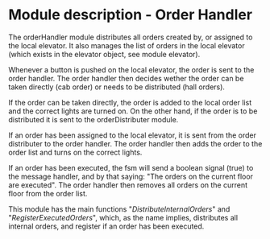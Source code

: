 # Module description - Order Handler

The orderHandler module distributes all orders created by, or assigned to the local elevator. It also manages the list of orders in the local elevator (which exists in the elevator object, see module elevator).

Whenever a button is pushed on the local elevator, the order is sent to the order handler. The order handler then decides wether the order can be taken directly (cab order) or needs to be distributed (hall orders).

If the order can be taken directly, the order is added to the local order list and the correct lights are turned on. On the other hand, if the order is to be distributed it is sent to the orderDistributer module.

If an order has been assigned to the local elevator, it is sent from the order distributer to the order handler. The order handler then adds the order to the order list and turns on the correct lights.

If an order has been executed, the fsm will send a boolean signal (true) to the message handler, and by that saying: "The orders on the current floor are executed". The order handler then removes all orders on the current floor from the order list.

This module has the main functions "*DistributeInternalOrders*" and "*RegisterExecutedOrders*", which, as the name implies, distributes all internal orders, and register if an order has been executed.
